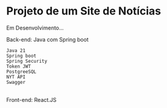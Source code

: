 <h1>Projeto de um Site de Notícias</h1>

Em Desenvolvimento...

Back-end: Java com Spring boot<br>
    
    Java 21
    Spring boot
    Spring Security
    Token JWT
    PostgreeSQL
    NYT API
    Swagger
<br>
Front-end: React.JS

